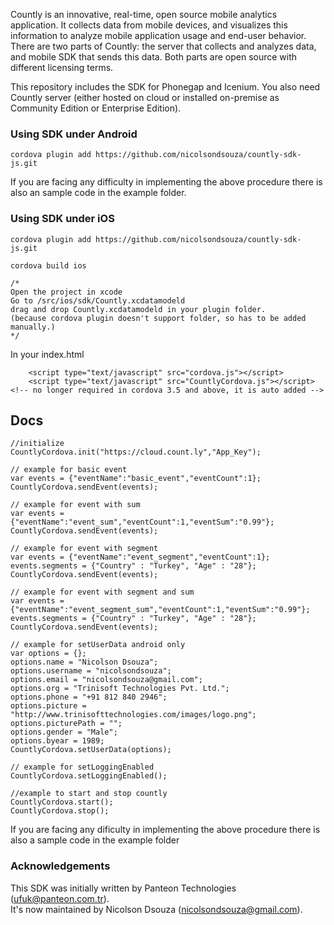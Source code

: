 Countly is an innovative, real-time, open source mobile analytics application. It collects data from mobile devices, and visualizes this information to analyze mobile application usage and end-user behavior. There are two parts of Countly: the server that collects and analyzes data, and mobile SDK that sends this data. Both parts are open source with different licensing terms.

This repository includes the SDK for Phonegap and Icenium. You also need Countly server (either hosted on cloud or installed on-premise as Community Edition or Enterprise Edition).

### Using SDK under Android

```
cordova plugin add https://github.com/nicolsondsouza/countly-sdk-js.git
```



If you are facing any difficulty in implementing the above procedure there is also an sample code in the example folder.

### Using SDK under iOS


```
cordova plugin add https://github.com/nicolsondsouza/countly-sdk-js.git

cordova build ios

/*
Open the project in xcode
Go to /src/ios/sdk/Countly.xcdatamodeld 
drag and drop Countly.xcdatamodeld in your plugin folder.
(because cordova plugin doesn't support folder, so has to be added manually.)
*/
```



In your index.html

```
    <script type="text/javascript" src="cordova.js"></script>
    <script type="text/javascript" src="CountlyCordova.js"></script> <!-- no longer required in cordova 3.5 and above, it is auto added -->
```

Docs
-----

```
//initialize
CountlyCordova.init("https://cloud.count.ly","App_Key");

// example for basic event
var events = {"eventName":"basic_event","eventCount":1};
CountlyCordova.sendEvent(events);

// example for event with sum
var events = {"eventName":"event_sum","eventCount":1,"eventSum":"0.99"};
CountlyCordova.sendEvent(events);

// example for event with segment
var events = {"eventName":"event_segment","eventCount":1};
events.segments = {"Country" : "Turkey", "Age" : "28"};
CountlyCordova.sendEvent(events);

// example for event with segment and sum
var events = {"eventName":"event_segment_sum","eventCount":1,"eventSum":"0.99"};
events.segments = {"Country" : "Turkey", "Age" : "28"};
CountlyCordova.sendEvent(events);

// example for setUserData android only
var options = {};
options.name = "Nicolson Dsouza";
options.username = "nicolsondsouza";
options.email = "nicolsondsouza@gmail.com";
options.org = "Trinisoft Technologies Pvt. Ltd.";
options.phone = "+91 812 840 2946";
options.picture = "http://www.trinisofttechnologies.com/images/logo.png";
options.picturePath = "";
options.gender = "Male";
options.byear = 1989;
CountlyCordova.setUserData(options);

// example for setLoggingEnabled
CountlyCordova.setLoggingEnabled();

//example to start and stop countly
CountlyCordova.start();
CountlyCordova.stop();
```

If you are facing any dificulty in implementing the above procedure there is also a sample code in the example folder


### Acknowledgements 

This SDK was initially written by Panteon Technologies (ufuk@panteon.com.tr).<br>
It's now maintained by Nicolson Dsouza (nicolsondsouza@gmail.com).
